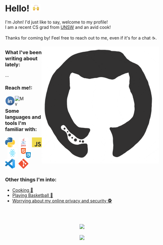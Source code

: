 # Hello! <img src="/assets/wave.gif" height="25px" width="30px"/>
 
I'm John! I'd just like to say, welcome to my profile!   
I am a recent CS grad from [UNSW](https://www.unsw.edu.au/engineering/computer-science-and-engineering) and an avid cook!  
<br/>
Thanks for coming by! Feel free to reach out to me, even if it's for a chat ☕.  

<p>
    <a href="https://github.com/jnddao?tab=repositories" >
            <img src="/assets/github.gif" align="right" height="384px" width="384px"/> 
    </a>
</p>  

### What I've been writing about lately:

<!--START_SECTION:feed-->
...
<!--END_SECTION:feed-->

### Reach me!:  

<p>
    <a href="https://www.linkedin.com/in/john-dao/" target="_blank">
        <img src="/assets/linkedinLogo.png" align="left" height="32px" width="32px" alt="My Linkedin"/> 
    </a>
    &nbsp;
    <a href="http://johndao.com/" target="_blank">
        <img src="https://avatars.githubusercontent.com/u/51881944?s=460&u=de2399451ba977dac0ac42f3539e945104733bb2&v=4" padding="10px" align="left" height="32px" width="32px" alt="My Website"/>
    </a>
</p>

### Some languages and tools I'm familiar with:  
<p float="left">
  <img src="/assets/python.png" height="32px" width="32px" alt="python" /> 
&nbsp;
  <img src="/assets/java.png" height="32px" width="32px" alt="java" /> 
&nbsp;
  <img src="/assets/js.png" height="32px" width="32px" alt="js" /> 
&nbsp;
  <img src="/assets/react.png" height="32px" width="32px" alt="react" /> 
&nbsp;
  <img src="/assets/htmlcss.png" height="32px" width="32px" alt="htmlcss" /> 
&nbsp;
  <img src="/assets/vscode.png" height="32px" width="32px" alt="vscode" /> 
&nbsp;
  <img src="/assets/git.png" height="32px" width="32px" alt="git" /> 
</p>

### Other things I'm into:  
- [Cooking 🍳](https://www.reddit.com/r/AskReddit/comments/chzskb/firefighters_of_reddit_whats_the_easiest_way_to/)
- [Playing Basketball 🏀](https://en.wikipedia.org/wiki/Brian_Scalabrine)  
- [Worrying about my online privacy and security 🕵️](https://github.com/bitwarden)

<br /><br />

<p align="center" href="https://github.com/jnddao?tab=repositories">
    <img src = "https://github-readme-stats.vercel.app/api?username=Jnddao&count_private=true&show_icons=true&theme=dark"/><br /><br />
    <img src="https://komarev.com/ghpvc/?username=jnddao&color=grey"/>
</p>
